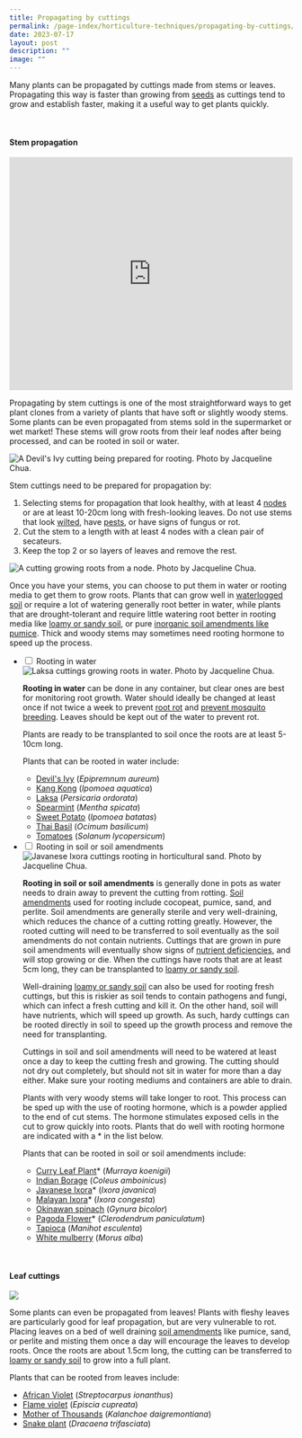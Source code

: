 ```yaml
---
title: Propagating by cuttings
permalink: /page-index/horticulture-techniques/propagating-by-cuttings/
date: 2023-07-17
layout: post
description: ""
image: ""
---
```

<section>
	<p>Many plants can be propagated by cuttings made from stems or leaves. Propagating this way is faster than growing from <a href="/page-index/horticulture-techniques/propagating-by-seed/">seeds</a> as cuttings tend to grow and establish faster, making it a useful way to get plants quickly.</p>
	<br>
</section>

<section>
	<h4>Stem propagation</h4>
	<iframe width="100%" height="415" src="https://www.youtube.com/embed/wv-LZCwUArE" title="YouTube video player" frameborder="0" allow="accelerometer; autoplay; clipboard-write; encrypted-media; gyroscope; picture-in-picture; web-share" allowfullscreen=""></iframe>	<br>
	<p>Propagating by stem cuttings is one of the most straightforward ways to get plant clones from a variety of plants that have soft or slightly woody stems. Some plants can be even propagated from stems sold in the supermarket or wet market! These stems will grow roots from their leaf nodes after being processed, and can be rooted in soil or water.</p> 
	<img title="A Devil's Ivy cutting being prepared for rooting. Photo by Jacqueline Chua." src="/images/Horti%20techniques/devilsivy_propagation_nodes_labelled_jacquelinechua.jpg">
	<p>Stem cuttings need to be prepared for propagation by:</p>
	<ol>
		 <li>Selecting stems for propagation that look healthy, with at least 4 <a href="/learn-more-about-gardening/glossary/#n">nodes</a> or are at least 10-20cm long with fresh-looking leaves. Do not use stems that look <a href="/page-index/plant-problems/wilting/">wilted</a>, have <a href="/page-index/pests/pests/">pests</a>, or have signs of fungus or rot.</li>
		 <li>Cut the stem to a length with at least 4 nodes with a clean pair of secateurs. </li>
		 <li>Keep the top 2 or so layers of leaves and remove the rest.</li>
	</ol>
	<img title="A cutting growing roots from a node. Photo by Jacqueline Chua." src="/images/Horti%20techniques/Rooting_Jacchua%20(2).jpg">
	<p>Once you have your stems, you can choose to put them in water or rooting media to get them to grow roots. Plants that can grow well in <a href="/page-index/plant-problems/waterlogging/">waterlogged soil</a> or require a lot of watering generally root better in water, while plants that are drought-tolerant and require little watering root better in rooting media like <a href="/page-index/horticulture-techniques/soil/">loamy or sandy soil</a>, or pure <a href="/page-index/horticulture-techniques/soil-amendments/">inorganic soil amendments like pumice</a>. Thick and woody stems may sometimes need rooting hormone to speed up the process.</p>
	<ul class="jekyllcodex_accordion">
	<li><input type="checkbox" id="accordion1">
		<label for="accordion1">Rooting in water</label><div>
	<img title="Laksa cuttings growing roots in water. Photo by Jacqueline Chua." src="/images/Horti%20techniques/WaterRooting_JacChua.jpg">
	<p><b>Rooting in water</b> can be done in any container, but clear ones are best for monitoring root growth. Water should ideally be changed at least once if not twice a week to prevent <a href="/page-index/plant-problems/root-rot/">root rot</a> and <a href="/page-index/housekeeping/keeping-gardens-mosquito-free/">prevent mosquito breeding</a>. Leaves should be kept out of the water to prevent rot.</p> 
	<p>Plants are ready to be transplanted to soil once the roots are at least 5-10cm long.</p>
	<p>Plants that can be rooted in water include:</p>
	<ul>
		<li><a href="/page-index/ornamental-plants/devils-ivy/">Devil's Ivy</a> (<em>Epipremnum aureum</em>)</li>
		<li><a href="/page-index/edible-plants/kang-kong/">Kang Kong</a> (<em>Ipomoea aquatica</em>)</li>
		<li><a href="/page-index/edible-plants/laksa/">Laksa</a> (<em>Persicaria ordorata</em>)</li>
		<li><a href="/page-index/edible-plants/spearmint/">Spearmint</a> (<em>Mentha spicata</em>)</li>
		<li><a href="/page-index/edible-plants/sweet-potato/">Sweet Potato</a> (<em>Ipomoea batatas</em>)</li>
		<li><a href="/page-index/edible-plants/thai-basil/">Thai Basil</a> (<em>Ocimum basilicum</em>)</li>
		<li><a href="/page-index/edible-plants/tomato/">Tomatoes</a> (<em>Solanum lycopersicum</em>)
	</li></ul>
		</div></li>
	<li><input type="checkbox" id="accordion2">
		<label for="accordion2">Rooting in soil or soil amendments</label><div>
	<img title="Javanese Ixora cuttings rooting in horticultural sand. Photo by Jacqueline Chua." src="/images/Horti%20techniques/rooting_ixoracuttings%20(1)_jacquelinechua.jpg">
	<p><b>Rooting in soil or soil amendments</b> is generally done in pots as water needs to drain away to prevent the cutting from rotting. <a href="/page-index/horticulture-techniques/soil-amendments/">Soil amendments</a> used for rooting include cocopeat, pumice, sand, and perlite. Soil amendments are generally sterile and very well-draining, which reduces the chance of a cutting rotting greatly. However, the rooted cutting will need to be transferred to soil eventually as the soil amendments do not contain nutrients. Cuttings that are grown in pure soil amendments will eventually show signs of <a href="/plant-problems/nutrient-deficiencies/">nutrient deficiencies</a>, and will stop growing or die. When the cuttings have roots that are at least 5cm long, they can be transplanted to <a href="/page-index/horticulture-techniques/soil/">loamy or sandy soil</a>.</p>
	<p>Well-draining <a href="/page-index/horticulture-techniques/soil/">loamy or sandy soil</a> can also be used for rooting  fresh cuttings, but this is riskier as soil tends to contain pathogens and fungi, which can infect a fresh cutting and kill it. On the other hand, soil will have nutrients, which will speed up growth. As such, hardy cuttings can be rooted directly in soil to speed up the growth process and remove the need for transplanting.</p>
	<p>Cuttings in soil and soil amendments will need to be watered at least once a day to keep the cutting fresh and growing. The cutting should not dry out completely, but should not sit in water for more than a day either. Make sure your rooting mediums and containers are able to drain.</p>
	<p>Plants with very woody stems will take longer to root. This process can be sped up with the use of rooting hormone, which is a powder applied to the end of cut stems. The hormone stimulates exposed cells in the cut to grow quickly into roots. Plants that do well with rooting hormone are indicated with a * in the list below.</p>
	<p>Plants that can be rooted in soil or soil amendments include:</p>
	<ul> 
		<li><a href="/page-index/edible-plants/curry-leaf-plant/">Curry Leaf Plant</a>* (<em>Murraya koenigii</em>)</li>
		<li><a href="/page-index/edible-plants/indian-borage/">Indian Borage</a> (<em>Coleus amboinicus</em>)</li>
		<li><a href="/page-index/ornamental-plants/javanese-ixora/">Javanese Ixora</a>* (<em>Ixora javanica</em>)
		</li><li><a href="/page-index/ornamental-plants/malayan-ixora/">Malayan Ixora</a>* (<em>Ixora congesta</em>)</li>
		<li><a href="/page-index/edible-plants/okinawan-spinach/">Okinawan spinach</a> (<em>Gynura bicolor</em>)</li>
		<li><a href="/page-index/ornamental-plants/pagoda-flower/">Pagoda Flower</a>* (<em>Clerodendrum paniculatum</em>)</li>
		<li><a href="/page-index/edible-plants/tapioca/">Tapioca</a> (<em>Manihot esculenta</em>)</li>
		<li><a href="/page-index/edible-plants/white-mulberry/">White mulberry</a> (<em>Morus alba</em>)</li>
	</ul>
			</div></li>
	</ul>
	<br>
</section>

<section>
	<h4>Leaf cuttings</h4>
	<img src="/images/Horti%20techniques/LeafPropagation_JacChua.jpg">
	<p>Some plants can even be propagated from leaves! Plants with fleshy leaves are particularly good for leaf propagation, but are very vulnerable to rot. Placing leaves on a bed of well draining <a href="/page-index/horticulture-techniques/soil-amendments/">soil amendments</a> like pumice, sand, or perlite and misting them once a day will encourage the leaves to develop roots. Once the roots are about 1.5cm long, the cutting can be transferred to <a href="/page-index/horticulture-techniques/soil/">loamy or sandy soil</a> to grow into a full plant. </p>
	<p>Plants that can be rooted from leaves include:</p>
	<ul> 
		<li><a href="/page-index/ornamental-plants/african-violet/">African Violet</a> (<em>Streptocarpus ionanthus</em>)</li>
		<li><a href="/page-index/ornamental-plants/flame-violet/">Flame violet</a> (<em>Episcia cupreata</em>)</li>
		<li><a href="/page-index/ornamental-plants/mother-of-thouands/">Mother of Thousands</a> (<em>Kalanchoe daigremontiana</em>)</li>
		<li><a href="/page-index/ornamental-plants/snake-plant/">Snake plant</a> (<em>Dracaena trifasciata</em>)</li>
	</ul>
	<br>
</section>